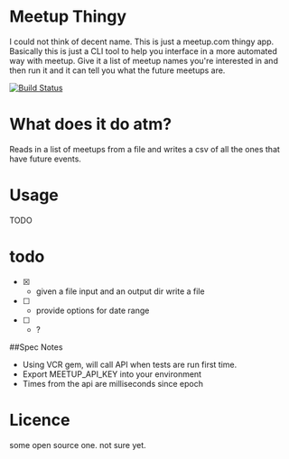# Meetup Thingy
I could not think of decent name. This is just a meetup.com thingy app.
Basically this is just a CLI tool to help you interface in a more automated way with meetup.
Give it a list of meetup names you're interested in and then run it and it can tell you what the future meetups are.

[![Build Status](https://travis-ci.org/joesustaric/meetup-thingy.svg?branch=master)](https://travis-ci.org/joesustaric/meetup-thingy)

# What does it do atm?
Reads in a list of meetups from a file and writes a csv of all the ones that have future events.

# Usage
TODO

# todo
- [x] - given a file input and an output dir write a file
- [ ] - provide options for date range
- [ ] - ?


##Spec Notes
- Using VCR gem, will call API when tests are run first time.
- Export MEETUP_API_KEY into your environment
- Times from the api are milliseconds since epoch


# Licence
some open source one. not sure yet.
